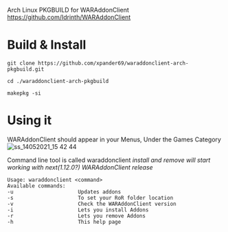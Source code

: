 Arch Linux PKGBUILD for WARAddonClient
https://github.com/Idrinth/WARAddonClient


# Build & Install
`git clone https://github.com/xpander69/waraddonclient-arch-pkgbuild.git`

`cd ./waraddonclient-arch-pkgbuild`

`makepkg -si`
 

# Using it

WARAddonClient should appear in your Menus, Under the Games Category
![ss_14052021_15 42 44](https://user-images.githubusercontent.com/1345116/118272367-2d853f00-b4cb-11eb-948b-f29488d42827.png)

Command line tool is called waraddonclient *install and remove will start working with next(1.12.0?) WARAddonClient release*
```$ waraddonclient --help
Usage: waraddonclient <command>
Available commands:
-u                     Updates addons
-s                     To set your RoR folder location
-v                     Check the WARAddonClient version
-i                     Lets you install Addons
-r                     Lets you remove Addons
-h                     This help page
```

